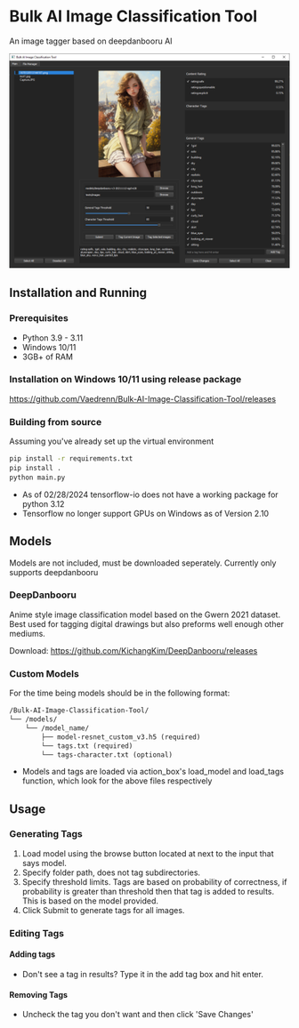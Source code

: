 # Bulk AI Image Classification Tool

An image tagger based on deepdanbooru AI

![](img.png)

## Installation and Running
### Prerequisites
+ Python 3.9 - 3.11
+ Windows 10/11
+ 3GB+ of RAM
### Installation on Windows 10/11 using release package
https://github.com/Vaedrenn/Bulk-AI-Image-Classification-Tool/releases

### Building from source
Assuming you've already set up the virtual environment
```bash
pip install -r requirements.txt
pip install .
python main.py
```
- As of 02/28/2024 tensorflow-io does not have a working package for python 3.12
- Tensorflow no longer support GPUs on Windows as of Version 2.10
## Models
Models are not included, must be downloaded seperately. Currently only supports deepdanbooru

### DeepDanbooru
Anime style image classification model based on the Gwern 2021 dataset. Best used for tagging digital drawings but also preforms well enough other mediums.

Download: https://github.com/KichangKim/DeepDanbooru/releases

### Custom Models
For the time being models should be in the following format:
```
/Bulk-AI-Image-Classification-Tool/
└── /models/
    └── /model_name/
        ├── model-resnet_custom_v3.h5 (required)
        └── tags.txt (required)
        └── tags-character.txt (optional)
```
- Models and tags are loaded via action_box's load_model and load_tags function, which look for the above files respectively
## Usage
### Generating Tags
1. Load model using the browse button located at next to the input that says model.
2. Specify folder path, does not tag subdirectories.
3. Specify threshold limits. Tags are based on probability of correctness, if probability is greater than threshold then that tag is added to results. This is based on the model provided.
4. Click Submit to generate tags for all images.

### Editing Tags
#### Adding tags
- Don't see a tag in results? Type it in the add tag box and hit enter.
#### Removing Tags
- Uncheck the tag you don't want and then click 'Save Changes'

